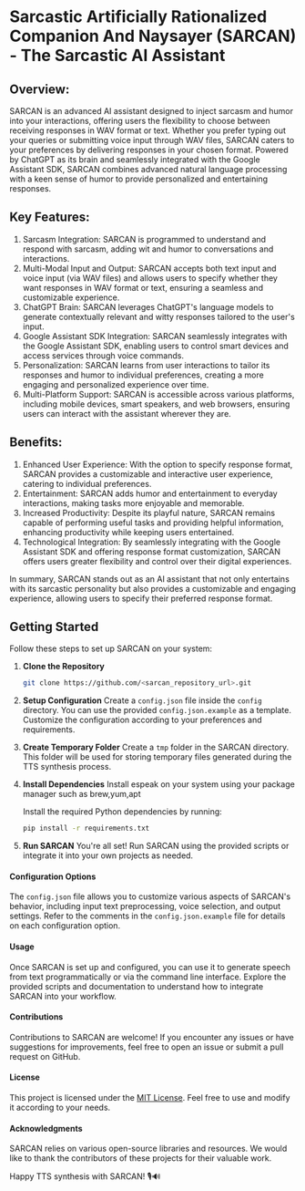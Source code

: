 # Sarcastic Artificially Rationalized Companion And Naysayer (SARCAN) - The Sarcastic AI Assistant

## Overview:
SARCAN is an advanced AI assistant designed to inject sarcasm and humor into your interactions, offering users the flexibility to choose between receiving responses in WAV format or text. Whether you prefer typing out your queries or submitting voice input through WAV files, SARCAN caters to your preferences by delivering responses in your chosen format. Powered by ChatGPT as its brain and seamlessly integrated with the Google Assistant SDK, SARCAN combines advanced natural language processing with a keen sense of humor to provide personalized and entertaining responses.

## Key Features:
1. Sarcasm Integration: SARCAN is programmed to understand and respond with sarcasm, adding wit and humor to conversations and interactions.
2. Multi-Modal Input and Output: SARCAN accepts both text input and voice input (via WAV files) and allows users to specify whether they want responses in WAV format or text, ensuring a seamless and customizable experience.
3. ChatGPT Brain: SARCAN leverages ChatGPT's language models to generate contextually relevant and witty responses tailored to the user's input.
4. Google Assistant SDK Integration: SARCAN seamlessly integrates with the Google Assistant SDK, enabling users to control smart devices and access services through voice commands.
5. Personalization: SARCAN learns from user interactions to tailor its responses and humor to individual preferences, creating a more engaging and personalized experience over time.
6. Multi-Platform Support: SARCAN is accessible across various platforms, including mobile devices, smart speakers, and web browsers, ensuring users can interact with the assistant wherever they are.

## Benefits:
1. Enhanced User Experience: With the option to specify response format, SARCAN provides a customizable and interactive user experience, catering to individual preferences.
2. Entertainment: SARCAN adds humor and entertainment to everyday interactions, making tasks more enjoyable and memorable.
3. Increased Productivity: Despite its playful nature, SARCAN remains capable of performing useful tasks and providing helpful information, enhancing productivity while keeping users entertained.
4. Technological Integration: By seamlessly integrating with the Google Assistant SDK and offering response format customization, SARCAN offers users greater flexibility and control over their digital experiences.

In summary, SARCAN stands out as an AI assistant that not only entertains with its sarcastic personality but also provides a customizable and engaging experience, allowing users to specify their preferred response format.

## Getting Started

Follow these steps to set up SARCAN on your system:

1. **Clone the Repository**
    ```bash
    git clone https://github.com/<sarcan_repository_url>.git
    ```

2. **Setup Configuration**
    Create a `config.json` file inside the `config` directory. You can use the provided `config.json.example` as a template. Customize the configuration according to your preferences and requirements.

3. **Create Temporary Folder**
    Create a `tmp` folder in the SARCAN directory. This folder will be used for storing temporary files generated during the TTS synthesis process.

4. **Install Dependencies**
    Install espeak on your system using your package manager such as brew,yum,apt

    Install the required Python dependencies by running:
    ```bash
    pip install -r requirements.txt
    ```

5. **Run SARCAN**
    You're all set! Run SARCAN using the provided scripts or integrate it into your own projects as needed.

#### Configuration Options

The `config.json` file allows you to customize various aspects of SARCAN's behavior, including input text preprocessing, voice selection, and output settings. Refer to the comments in the `config.json.example` file for details on each configuration option.

#### Usage

Once SARCAN is set up and configured, you can use it to generate speech from text programmatically or via the command line interface. Explore the provided scripts and documentation to understand how to integrate SARCAN into your workflow.

#### Contributions

Contributions to SARCAN are welcome! If you encounter any issues or have suggestions for improvements, feel free to open an issue or submit a pull request on GitHub.

#### License

This project is licensed under the [MIT License](LICENSE). Feel free to use and modify it according to your needs.

#### Acknowledgments

SARCAN relies on various open-source libraries and resources. We would like to thank the contributors of these projects for their valuable work.

Happy TTS synthesis with SARCAN! 🎙️🔊